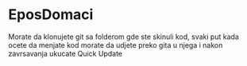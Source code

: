 # EposDomaci

Morate da klonujete git sa folderom gde ste skinuli kod, 
svaki put kada ocete da menjate kod morate da udjete preko gita u njega i nakon zavrsavanja ukucate Quick Update
